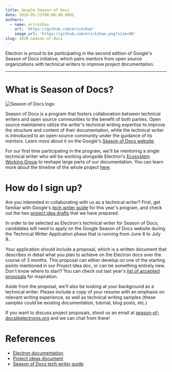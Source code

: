 ```yaml
---
title: Google Season of Docs
date: 2020-05-21T00:00:00.000Z
authors:
  - name: erickzhao
    url: 'https://github.com/erickzhao'
    image_url: 'https://github.com/erickzhao.png?size=96'
slug: 2020-season-of-docs
---
```


Electron is proud to be participating in the second edition of Google's Season of Docs initiative, which pairs mentors from open source organizations with technical writers to improve project documentation.

<!-- truncate -->

---

# What is Season of Docs?

![Season of Docs logo](https://user-images.githubusercontent.com/16010076/82606204-8c8bce80-9b6b-11ea-9847-6a4b28a0761d.png)

Season of Docs is a program that fosters collaboration between technical writers and open source communities to the benefit of both parties. Open source maintainers utilize the writer's technical writing expertise to improve the structure and content of their documentation, while the technical writer is introduced to an open-source community under the guidance of its mentors. Learn more about it on the Google's [Season of Docs website](https://developers.google.com/season-of-docs).

For our first time participating in the program, we'll be mentoring a single technical writer who will be working alongside Electron's [Ecosystem Working Group](https://github.com/electron/governance/tree/master/wg-ecosystem) to reshape large parts of our documentation. You can learn more about the timeline of the whole project [here](https://developers.google.com/season-of-docs/docs/timeline).

# How do I sign up?

Are you interested in collaborating with us as a technical writer? First, get familiar with Google's [tech writer guide](https://developers.google.com/season-of-docs/docs/tech-writer-guide) for this year's program, and check out the two [project idea drafts](https://github.com/electron/season-of-docs-2020/blob/master/project-ideas.md) that we have prepared.

In order to be selected as Electron's technical writer for Season of Docs, candidates will need to apply on the Google Season of Docs website during the Technical Writer Application phase that is running from June 8 to July 9..

Your application should include a proposal, which is a written document that describes in detail what you plan to achieve on the Electron docs over the course of 3 months. This proposal can either develop on one of the starting points mentioned in our Project Idea doc, or can be something entirely new. Don't know where to start? You can check out last year's [list of accepted proposals](https://developers.google.com/season-of-docs/docs/2019/participants) for inspiration.

Aside from the proposal, we'll also be looking at your background as a technical writer. Please include a copy of your resume with an emphasis on relevant writing experience, as well as technical writing samples (these samples could be existing documentation, tutorial, blog posts, etc.)

If you want to discuss project proposals, shoot us an email at [season-of-docs@electronjs.org](mailto:season-of-docs@electronjs.org) and we can chat from there!

# References

- [Electron documentation](https://www.electronjs.org/docs)
- [Project ideas document](https://github.com/electron/season-of-docs-2020/blob/master/project-ideas.md)
- [Season of Docs tech writer guide](https://developers.google.com/season-of-docs/docs/tech-writer-guide)
